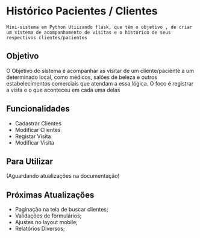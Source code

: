 # Histórico Pacientes / Clientes
	Mini-sistema em Python Utiizando flask, que têm o objetivo , de criar um sistema de acompanhamento de visitas e o histórico de seus respectivos clientes/pacientes

## Objetivo

O Objetivo do sistema é acompanhar as visitar de um cliente/paciente a um determinado local, como médicos, salões de beleza e outros estabelecimentos comerciais que atendam a essa lógica. O foco é registrar a vista e o que aconteceu em cada uma delas

## Funcionalidades

 - Cadastrar Clientes
 - Modificar Clientes
 - Registar Visita
 - Modificar Visita
 
## Para Utilizar

(Aguardando atualizações na documentação)

## Próximas Atualizações


 - Paginação na tela de buscar clientes;
 - Validações de formulários;
 - Ajustes no layout mobile;
 - Relatórios Diversos;